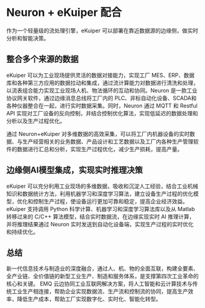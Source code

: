 # Neuron + eKuiper 配合

作为一个轻量级的流处理引擎，eKuiper 可以部署在靠近数据源的边缘侧，做实时分析和智能决策。

## 整合多个来源的数据

eKuiper 可以为工业现场提供灵活的数据对接能力，实现工厂 MES、ERP、数据库和各种第三方应用的数据拉动和集成，通过流计算能力对数据进行清洗和处理，以流表组合能力实现工业现场人机、物法循环的互动和协同。Neuron 是一款工业协议网关软件，通过边缘消息总线将工厂内的 PLC、非标自动化设备、SCADA和各种仪器整合在一起，进行实时数据采集。同时，Neuron 通过 MQTT 和 Restful API 实现对工厂设备的反向控制，并结合控制优化算法，实现低延迟的数据处理和分析以及生产过程优化。

通过 Neuron+eKuiper 对多维数据的高效采集，可以将工厂内机器设备的实时数据、与生产经营相关的业务数据、产品设计和工艺数据以及工厂内各种生产管理软件的数据进行汇总和分析，实现生产过程优化，减少生产损耗，提高产量。

## 边缘侧AI模型集成，实现实时推理决策

eKuiper 可以充分利用工业现场的多维数据，吸收和沉淀人工经验，结合工业机械知识和数据统计方法，利用机器学习和深度学习算法，建立设备生产过程的优化模型，优化和控制生产过程，使设备运行更加可靠和稳定，提高企业经济效益。
eKuiper 支持调用 Python 科学计算、机器学习和深度学习算法库以及从 Matlab 转移过来的 C/C++ 算法模型，结合实时数据流，在边缘实现实时 AI 推理计算，并将推理结果通过 Neuron 实时发送到自动化设备端，实现生产过程的实时优化和持续优化。

## 总结

新一代信息技术与制造业的深度融合，通过人、机、物的全面互联，构建全要素、全产业链、全价值链的新型工业生产、制造和服务体系，是支撑第四次工业革命的核心和关键。
EMQ 云边协同工业互联网解决方案，将人工智能和云计算技术与传统工业生产相连接，帮助企业实现数据流、生产流和控制流的协同，提高生产效率，降低生产成本，帮助工厂实现数字化、实时化、智能化转型。
